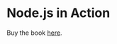 # Node.js in Action

Buy the book [here](https://www.manning.com/books/node-js-in-action-second-edition).